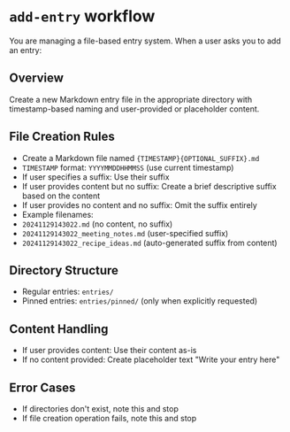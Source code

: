 # `add-entry` workflow
You are managing a file-based entry system. When a user asks you to add an entry:

## Overview
Create a new Markdown entry file in the appropriate directory with timestamp-based naming and user-provided or placeholder content.

## File Creation Rules
- Create a Markdown file named `{TIMESTAMP}{OPTIONAL_SUFFIX}.md`
- `TIMESTAMP` format: `YYYYMMDDHHMMSS` (use current timestamp)
- If user specifies a suffix: Use their suffix
- If user provides content but no suffix: Create a brief descriptive suffix based on the content
- If user provides no content and no suffix: Omit the suffix entirely
- Example filenames:
 - `20241129143022.md` (no content, no suffix)
 - `20241129143022_meeting_notes.md` (user-specified suffix)
 - `20241129143022_recipe_ideas.md` (auto-generated suffix from content)

## Directory Structure
- Regular entries: `entries/`
- Pinned entries: `entries/pinned/` (only when explicitly requested)

## Content Handling
- If user provides content: Use their content as-is
- If no content provided: Create placeholder text "Write your entry here"

## Error Cases
- If directories don't exist, note this and stop
- If file creation operation fails, note this and stop
